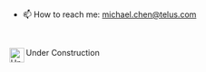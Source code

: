 
- 📫 How to reach me: michael.chen@telus.com


<br />




<img align="left" alt="Under Construction" width="26px" src="https://c.tenor.com/MRCIli40TYoAAAAi/under-construction90s-90s.gif" />Under Construction

<br />

